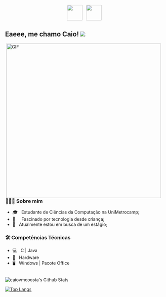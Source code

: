 <p align="center">
&nbsp; <a href="https://www.linkedin.com/in/caiovmcoosta/" target="_blank" rel="noopener noreferrer"><img src="https://img.icons8.com/plasticine/100/000000/linkedin.png" width="50" /></a>
&nbsp; <a href="mailto:caiocoosta2808@gmail.com" target="_blank" rel="noopener noreferrer"><img src="https://img.icons8.com/plasticine/100/000000/gmail.png"  width="50" /></a>
</p>

<h2> Eaeee, me chamo Caio! <img src="https://media.giphy.com/media/3o7budMRwZvNGJ3pyE/giphy.mp4" ></h2>
<img align="right" alt="GIF" src="https://pa1.narvii.com/6484/b93255da56ec60939e2e209dd48a8b69a1194981_hq.gif" width="500"/>

<h3> 👨🏻‍💻 Sobre mim </h3>

- 🎓 &nbsp; Estudante de Ciências da Computação na UniMetrocamp;
- 📱 &nbsp; &nbsp; Fascinado por tecnologia desde criança;
- 💼 &nbsp; Atualmente estou em busca de um estágio;

<h3>🛠 Competências Técnicas</h3>

- 💻 &nbsp; C | Java 
- 🔧 &nbsp; Hardware
- 🖥 &nbsp; Windows | Pacote Office 

<br>

<img align="center" src="https://github-readme-stats-anuraghazra1.vercel.app/api?username=caiovmcoosta&include_all_commits=true&count_private=true&show_icons=true&line_height=20&title_color=7A7ADB&icon_color=2234AE&text_color=D3D3D3&bg_color=0,000000,130F40" alt="caiovmcoosta's Github Stats">

</br>

[![Top Langs](https://github-readme-stats-anuraghazra1.vercel.app/api/top-langs/?username=caiovmcoosta&layout=compact&text_color=daf7dc&bg_color=151515)](https://github.com/caiovmcoosta/github-readme-stats)
